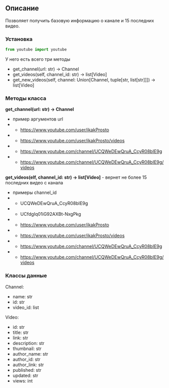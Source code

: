 ## Описание
Позволяет получить базовую информацию о канале и 15 последних видео.

### Установка
```python
from youtube import youtube
```
У него есть всего три методы
- get_channel(url: str) -> Channel
- get_videos(self, channel_id: str) -> list[Video]
- get_new_videos(self, channel: Union[Channel, tuple[str, list[str]]]) -> list[Video]

### Методы класса

**get_channel(url: str) -> Channel**
- пример аргументов url
- - https://www.youtube.com/user/ikakProsto
- - https://www.youtube.com/user/ikakProsto/videos
- - https://www.youtube.com/channel/UCQWeDEwQruA_CcyR08bIE9g
- - https://www.youtube.com/channel/UCQWeDEwQruA_CcyR08bIE9g/videos


**get_videos(elf, channel_id: str) -> list[Video]** - вернет не более 15 последних видео с канала
- примеры channel_id
- - UCQWeDEwQruA_CcyR08bIE9g
- - UCfdgIq01iG92AXBt-NxgPkg
- - https://www.youtube.com/user/ikakProsto
- - https://www.youtube.com/user/ikakProsto/videos
- - https://www.youtube.com/channel/UCQWeDEwQruA_CcyR08bIE9g
- - https://www.youtube.com/channel/UCQWeDEwQruA_CcyR08bIE9g/videos


### Классы данные

Channel:
- name: str
- id: str
- video_id: list

Video:
- id: str
- title: str
- link: str
- description: str
- thumbnail: str
- author_name: str
- author_id: str
- author_link: str
- published: str
- updated: str
- views: int